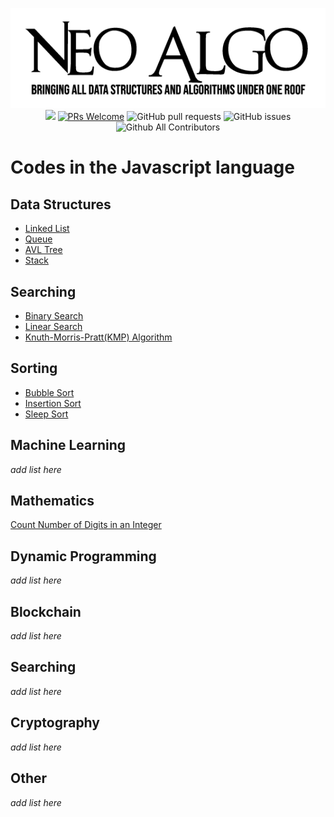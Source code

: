 <p align="center">
    <img src="../img/neo_algo.png"><br>
    <img src="https://img.shields.io/github/license/tesseractcoding/neoalgo?style=flat">
    <a href="http://makeapullrequest.com" target="_blank"><img src="https://img.shields.io/badge/PRs-welcome-brightgreen.svg?style=flat" alt="PRs Welcome"></a>
    <img alt="GitHub pull requests" src="https://img.shields.io/github/issues-pr/tesseractcoding/neoalgo">
    <img alt="GitHub issues" src="https://img.shields.io/github/issues/tesseractcoding/neoalgo">
    <img alt="Github All Contributors" src="https://img.shields.io/github/all-contributors/tesseractcoding/neoalgo">
</p>

# Codes in the Javascript language

## Data Structures
- [Linked List](/ds/LinkedList.js)
- [Queue](/ds/Queue.js)
- [AVL Tree](/ds/AVLTree.js)
- [Stack](ds/Stack.js)


## Searching
* [Binary Search](/search/binary_search.js)
* [Linear Search](/search/linear_search.js)
* [Knuth-Morris-Pratt(KMP) Algorithm](./search/KMPalgorithm.js)

## Sorting
- [Bubble Sort](/sort/BubbleSort.js)
- [Insertion Sort](/sort/insertion_sort.js)
- [Sleep Sort](/sort/sleepSort.js)

## Machine Learning
_add list here_

## Mathematics
[Count Number of Digits in an Integer](/math/CountDigits_Integer.js)

## Dynamic Programming
_add list here_

## Blockchain
_add list here_

## Searching
_add list here_

## Cryptography
_add list here_

## Other
_add list here_
